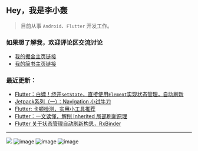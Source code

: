 ## Hey，我是李小轰

> 目前从事 `Android`、`Flutter` 开发工作。

### 如果想了解我，欢迎评论区交流讨论

+ [我的掘金主页链接](https://juejin.cn/user/3157453124930039) 
+ [我的简书主页链接](https://www.jianshu.com/u/5730e5049f21) 



### 最近更新：

<!-- BLOG-POST-LIST:START -->
- [Flutter：白嫖！绕开`setState`，直接使用`Element`实现状态管理，自动刷新](https://juejin.cn/post/7017697466115948551)
- [Jetpack系列（一）：Navigation 小试牛刀](https://juejin.cn/post/7016987485993451557)
- [Flutter: 卡顿检测，实用小工具推荐](https://juejin.cn/post/7016602675538034719)
- [Flutter：一文读懂，解刨 Inherited 局部刷新原理](https://juejin.cn/post/7016596576722223118)
- [Flutter 关于状态管理自动刷新构思，RxBinder](https://juejin.cn/post/7012537281726644254)
<!-- BLOG-POST-LIST:END -->

***
![](https://img.shields.io/badge/Android-3DDC84?style=for-the-badge&logo=android&logoColor=white) ![image](https://img.shields.io/badge/Dart-0175C2?style=for-the-badge&logo=dart&logoColor=white) ![image](https://img.shields.io/badge/Kotlin-0095D5?&style=for-the-badge&logo=kotlin&logoColor=white) ![image](https://img.shields.io/badge/Flutter-02569B?style=for-the-badge&logo=flutter&logoColor=white) 

